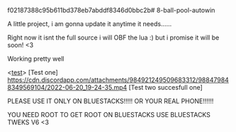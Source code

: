 f02187388c95b611bd378eb7abddf8346d0bbc2b# 8-ball-pool-autowin

A little project, i am gonna update it anytime it needs......

Right now it isnt the full source i will OBF the lua :) but i promise it will be soon! <3

Working pretty well

<[test]> [Test one]
https://cdn.discordapp.com/attachments/984921249509683312/988479848349569104/2022-06-20_19-24-35.mp4 [Test two succesfull one]

PLEASE USE IT ONLY ON BLUESTACKS!!!!! OR YOUR REAL PHONE!!!!!!

YOU NEED ROOT TO GET ROOT ON BLUESTACKS USE BLUESTACKS TWEKS V6 <3


[test]: ttps://cdn.discordapp.com/attachments/987067356817805372/988537741140721704/2022-06-20_23-15-05.mp
